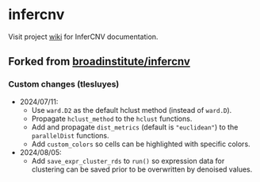 # infercnv

Visit project [wiki](https://github.com/broadinstitute/inferCNV/wiki) for InferCNV documentation.

## Forked from [broadinstitute/infercnv](https://github.com/broadinstitute/infercnv)

### Custom changes (tlesluyes)

- 2024/07/11:
  - Use `ward.D2` as the default hclust method (instead of `ward.D`).
  - Propagate `hclust_method` to the `hclust` functions.
  - Add and propagate `dist_metrics` (default is `"euclidean"`) to the `parallelDist` functions.
  - Add `custom_colors` so cells can be highlighted with specific colors.
- 2024/08/05:
  - Add `save_expr_cluster_rds` to `run()` so expression data for clustering can be saved prior to be overwritten by denoised values.
